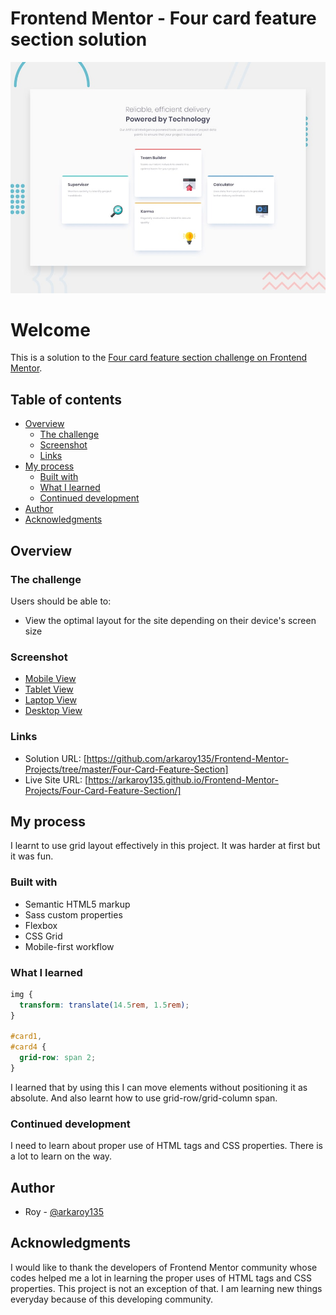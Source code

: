 # Frontend Mentor - Four card feature section solution

![Design preview for the 3-column preview card component coding challenge](./design/desktop-preview.jpg)

# Welcome

This is a solution to the [Four card feature section challenge on Frontend Mentor](https://www.frontendmentor.io/challenges/four-card-feature-section-weK1eFYK).

## Table of contents

- [Overview](#overview)
  - [The challenge](#the-challenge)
  - [Screenshot](#screenshot)
  - [Links](#links)
- [My process](#my-process)
  - [Built with](#built-with)
  - [What I learned](#what-i-learned)
  - [Continued development](#continued-development)
- [Author](#author)
- [Acknowledgments](#acknowledgments)

## Overview

### The challenge

Users should be able to:

- View the optimal layout for the site depending on their device's screen size

### Screenshot

- [Mobile View](./screenshots/mobile-view.png)
- [Tablet View](./screenshots/tablet-view.png)
- [Laptop View](./screenshots/laptop-view.png)
- [Desktop View](./screenshots/desktop-view.png)

### Links

- Solution URL: [https://github.com/arkaroy135/Frontend-Mentor-Projects/tree/master/Four-Card-Feature-Section]
- Live Site URL: [https://arkaroy135.github.io/Frontend-Mentor-Projects/Four-Card-Feature-Section/]

## My process

I learnt to use grid layout effectively in this project. It was harder at first but it was fun.

### Built with

- Semantic HTML5 markup
- Sass custom properties
- Flexbox
- CSS Grid
- Mobile-first workflow

### What I learned

```css
img {
  transform: translate(14.5rem, 1.5rem);
}

#card1,
#card4 {
  grid-row: span 2;
}
```

I learned that by using this I can move elements without positioning it as absolute. And also learnt how to use grid-row/grid-column span.

### Continued development

I need to learn about proper use of HTML tags and CSS properties. There is a lot to learn on the way.

## Author

- Roy - [@arkaroy135](https://www.frontendmentor.io/profile/@arkaroy135)

## Acknowledgments

I would like to thank the developers of Frontend Mentor community whose codes helped me a lot in learning the proper uses of HTML tags and CSS properties. This project is not an exception of that. I am learning new things everyday because of this developing community.
